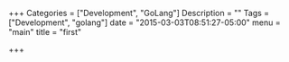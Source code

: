 +++
Categories = ["Development", "GoLang"]
Description = ""
Tags = ["Development", "golang"]
date = "2015-03-03T08:51:27-05:00"
menu = "main"
title = "first"

+++

